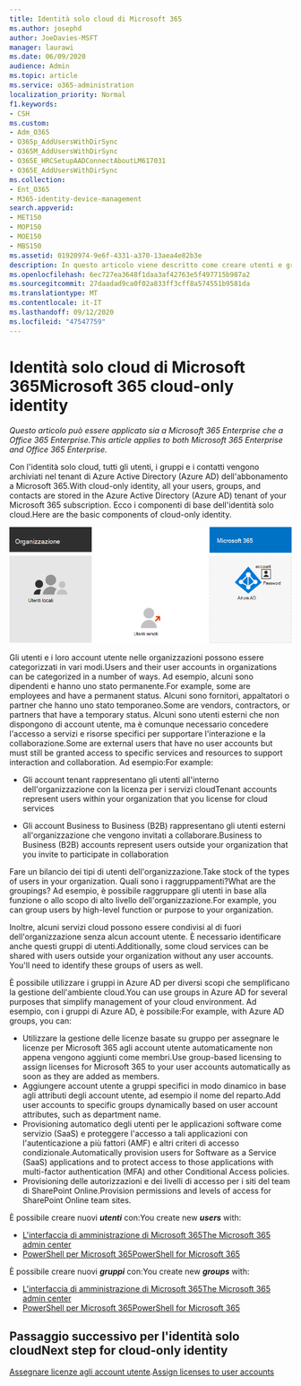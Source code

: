 ```yaml
---
title: Identità solo cloud di Microsoft 365
ms.author: josephd
author: JoeDavies-MSFT
manager: laurawi
ms.date: 06/09/2020
audience: Admin
ms.topic: article
ms.service: o365-administration
localization_priority: Normal
f1.keywords:
- CSH
ms.custom:
- Adm_O365
- O365p_AddUsersWithDirSync
- O365M_AddUsersWithDirSync
- O365E_HRCSetupAADConnectAboutLM617031
- O365E_AddUsersWithDirSync
ms.collection:
- Ent_O365
- M365-identity-device-management
search.appverid:
- MET150
- MOP150
- MOE150
- MBS150
ms.assetid: 01920974-9e6f-4331-a370-13aea4e82b3e
description: In questo articolo viene descritto come creare utenti e gruppi quando la sottoscrizione Microsoft 365 utilizza l'identità solo cloud.
ms.openlocfilehash: 6ec727ea3648f1daa3af42763e5f497715b987a2
ms.sourcegitcommit: 27daadad9ca0f02a833ff3cff8a574551b9581da
ms.translationtype: MT
ms.contentlocale: it-IT
ms.lasthandoff: 09/12/2020
ms.locfileid: "47547759"
---
```

# <a name="microsoft-365-cloud-only-identity"></a><span data-ttu-id="86a8a-103">Identità solo cloud di Microsoft 365</span><span class="sxs-lookup"><span data-stu-id="86a8a-103">Microsoft 365 cloud-only identity</span></span>

<span data-ttu-id="86a8a-104">*Questo articolo può essere applicato sia a Microsoft 365 Enterprise che a Office 365 Enterprise.*</span><span class="sxs-lookup"><span data-stu-id="86a8a-104">*This article applies to both Microsoft 365 Enterprise and Office 365 Enterprise.*</span></span>

<span data-ttu-id="86a8a-105">Con l'identità solo cloud, tutti gli utenti, i gruppi e i contatti vengono archiviati nel tenant di Azure Active Directory (Azure AD) dell'abbonamento a Microsoft 365.</span><span class="sxs-lookup"><span data-stu-id="86a8a-105">With cloud-only identity, all your users, groups, and contacts are stored in the Azure Active Directory (Azure AD) tenant of your Microsoft 365 subscription.</span></span> <span data-ttu-id="86a8a-106">Ecco i componenti di base dell'identità solo cloud.</span><span class="sxs-lookup"><span data-stu-id="86a8a-106">Here are the basic components of cloud-only identity.</span></span>
 
![I componenti di base dell'identità solo cloud](../media/about-microsoft-365-identity/cloud-only-identity.png)

<span data-ttu-id="86a8a-108">Gli utenti e i loro account utente nelle organizzazioni possono essere categorizzati in vari modi.</span><span class="sxs-lookup"><span data-stu-id="86a8a-108">Users and their user accounts in organizations can be categorized in a number of ways.</span></span> <span data-ttu-id="86a8a-109">Ad esempio, alcuni sono dipendenti e hanno uno stato permanente.</span><span class="sxs-lookup"><span data-stu-id="86a8a-109">For example, some are employees and have a permanent status.</span></span> <span data-ttu-id="86a8a-110">Alcuni sono fornitori, appaltatori o partner che hanno uno stato temporaneo.</span><span class="sxs-lookup"><span data-stu-id="86a8a-110">Some are vendors, contractors, or partners that have a temporary status.</span></span> <span data-ttu-id="86a8a-111">Alcuni sono utenti esterni che non dispongono di account utente, ma è comunque necessario concedere l'accesso a servizi e risorse specifici per supportare l'interazione e la collaborazione.</span><span class="sxs-lookup"><span data-stu-id="86a8a-111">Some are external users that have no user accounts but must still be granted access to specific services and resources to support interaction and collaboration.</span></span> <span data-ttu-id="86a8a-112">Ad esempio:</span><span class="sxs-lookup"><span data-stu-id="86a8a-112">For example:</span></span>

- <span data-ttu-id="86a8a-113">Gli account tenant rappresentano gli utenti all'interno dell'organizzazione con la licenza per i servizi cloud</span><span class="sxs-lookup"><span data-stu-id="86a8a-113">Tenant accounts represent users within your organization that you license for cloud services</span></span>

- <span data-ttu-id="86a8a-114">Gli account Business to Business (B2B) rappresentano gli utenti esterni all'organizzazione che vengono invitati a collaborare.</span><span class="sxs-lookup"><span data-stu-id="86a8a-114">Business to Business (B2B) accounts represent users outside your organization that you invite to participate in collaboration</span></span>

<span data-ttu-id="86a8a-115">Fare un bilancio dei tipi di utenti dell'organizzazione.</span><span class="sxs-lookup"><span data-stu-id="86a8a-115">Take stock of the types of users in your organization.</span></span> <span data-ttu-id="86a8a-116">Quali sono i raggruppamenti?</span><span class="sxs-lookup"><span data-stu-id="86a8a-116">What are the groupings?</span></span> <span data-ttu-id="86a8a-117">Ad esempio, è possibile raggruppare gli utenti in base alla funzione o allo scopo di alto livello dell'organizzazione.</span><span class="sxs-lookup"><span data-stu-id="86a8a-117">For example, you can group users by high-level function or purpose to your organization.</span></span>

<span data-ttu-id="86a8a-p104">Inoltre, alcuni servizi cloud possono essere condivisi al di fuori dell'organizzazione senza alcun account utente. È necessario identificare anche questi gruppi di utenti.</span><span class="sxs-lookup"><span data-stu-id="86a8a-p104">Additionally, some cloud services can be shared with users outside your organization without any user accounts. You'll need to identify these groups of users as well.</span></span>

<span data-ttu-id="86a8a-120">È possibile utilizzare i gruppi in Azure AD per diversi scopi che semplificano la gestione dell'ambiente cloud.</span><span class="sxs-lookup"><span data-stu-id="86a8a-120">You can use groups in Azure AD for several purposes that simplify management of your cloud environment.</span></span> <span data-ttu-id="86a8a-121">Ad esempio, con i gruppi di Azure AD, è possibile:</span><span class="sxs-lookup"><span data-stu-id="86a8a-121">For example, with Azure AD groups, you can:</span></span>

- <span data-ttu-id="86a8a-122">Utilizzare la gestione delle licenze basate su gruppo per assegnare le licenze per Microsoft 365 agli account utente automaticamente non appena vengono aggiunti come membri.</span><span class="sxs-lookup"><span data-stu-id="86a8a-122">Use group-based licensing to assign licenses for Microsoft 365 to your user accounts automatically as soon as they are added as members.</span></span>
- <span data-ttu-id="86a8a-123">Aggiungere account utente a gruppi specifici in modo dinamico in base agli attributi degli account utente, ad esempio il nome del reparto.</span><span class="sxs-lookup"><span data-stu-id="86a8a-123">Add user accounts to specific groups dynamically based on user account attributes, such as department name.</span></span>
- <span data-ttu-id="86a8a-124">Provisioning automatico degli utenti per le applicazioni software come servizio (SaaS) e proteggere l'accesso a tali applicazioni con l'autenticazione a più fattori (AMF) e altri criteri di accesso condizionale.</span><span class="sxs-lookup"><span data-stu-id="86a8a-124">Automatically provision users for Software as a Service (SaaS) applications and to protect access to those applications with multi-factor authentication (MFA) and other Conditional Access policies.</span></span>
- <span data-ttu-id="86a8a-125">Provisioning delle autorizzazioni e dei livelli di accesso per i siti del team di SharePoint Online.</span><span class="sxs-lookup"><span data-stu-id="86a8a-125">Provision permissions and levels of access for SharePoint Online team sites.</span></span>

<span data-ttu-id="86a8a-126">È possibile creare nuovi ***utenti*** con:</span><span class="sxs-lookup"><span data-stu-id="86a8a-126">You create new ***users*** with:</span></span>

- [<span data-ttu-id="86a8a-127">L'interfaccia di amministrazione di Microsoft 365</span><span class="sxs-lookup"><span data-stu-id="86a8a-127">The Microsoft 365 admin center</span></span>](https://docs.microsoft.com/office365/admin/add-users/add-users)
- [<span data-ttu-id="86a8a-128">PowerShell per Microsoft 365</span><span class="sxs-lookup"><span data-stu-id="86a8a-128">PowerShell for Microsoft 365</span></span>](create-user-accounts-with-microsoft-365-powershell.md)

<span data-ttu-id="86a8a-129">È possibile creare nuovi ***gruppi*** con:</span><span class="sxs-lookup"><span data-stu-id="86a8a-129">You create new ***groups*** with:</span></span>

- [<span data-ttu-id="86a8a-130">L'interfaccia di amministrazione di Microsoft 365</span><span class="sxs-lookup"><span data-stu-id="86a8a-130">The Microsoft 365 admin center</span></span>](https://docs.microsoft.com/office365/admin/create-groups/create-groups)
- [<span data-ttu-id="86a8a-131">PowerShell per Microsoft 365</span><span class="sxs-lookup"><span data-stu-id="86a8a-131">PowerShell for Microsoft 365</span></span>](manage-microsoft-365-groups-with-powershell.md)


## <a name="next-step-for-cloud-only-identity"></a><span data-ttu-id="86a8a-132">Passaggio successivo per l'identità solo cloud</span><span class="sxs-lookup"><span data-stu-id="86a8a-132">Next step for cloud-only identity</span></span>

<span data-ttu-id="86a8a-133">[Assegnare licenze agli account utente](assign-licenses-to-user-accounts.md).</span><span class="sxs-lookup"><span data-stu-id="86a8a-133">[Assign licenses to user accounts](assign-licenses-to-user-accounts.md)</span></span>
